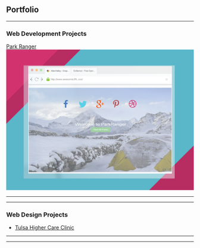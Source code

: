 ## Portfolio

---

### Web Development Projects 

[Park Ranger](https://afternoon-tundra-35542.herokuapp.com/)
<img src="images/parkranger.png?raw=true" href="https://muffinchomp.github.io/ParkRanger/" />

---


---

### Web Design Projects

- [Tulsa Higher Care Clinic](https://www.tulsahighercareclinic.com/)


---




---

